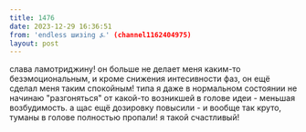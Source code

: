 ```yaml
---
title: 1476
date: 2023-12-29 16:36:51
from: 'endless шизing ⍼' (channel1162404975)
layout: post
---
```


слава ламотриджину! он больше не делает меня каким-то безэмоциональным, и кроме снижения интесивности фаз, он ещё сделал меня таким спокойным! типа я даже в нормальном состоянии не начинаю "разгоняться" от какой-то возникшей в голове идеи - меньшая возбудимость. а щас ещё дозировку повысили - и вообще так круто, туманы в голове полностью пропали! я такой счастливый!
